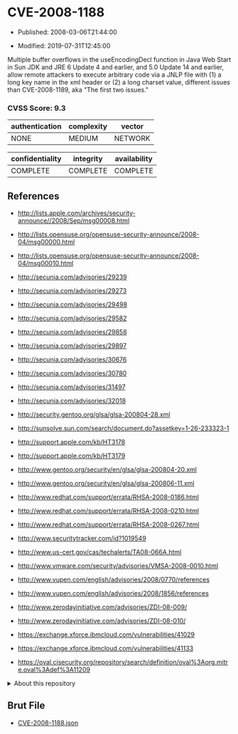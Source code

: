 # CVE-2008-1188

- Published: 2008-03-06T21:44:00

- Modified: 2019-07-31T12:45:00

Multiple buffer overflows in the useEncodingDecl function in Java Web Start in Sun JDK and JRE 6 Update 4 and earlier, and 5.0 Update 14 and earlier, allow remote attackers to execute arbitrary code via a JNLP file with (1) a long key name in the xml header or (2) a long charset value, different issues than CVE-2008-1189, aka "The first two issues."

### CVSS Score: **9.3**

| authentication | complexity | vector |
| --- | --- | --- |
| NONE | MEDIUM | NETWORK |

| confidentiality | integrity | availability |
| --- | --- | --- |
| COMPLETE | COMPLETE | COMPLETE |

## References

* http://lists.apple.com/archives/security-announce//2008/Sep/msg00008.html

* http://lists.opensuse.org/opensuse-security-announce/2008-04/msg00000.html

* http://lists.opensuse.org/opensuse-security-announce/2008-04/msg00010.html

* http://secunia.com/advisories/29239

* http://secunia.com/advisories/29273

* http://secunia.com/advisories/29498

* http://secunia.com/advisories/29582

* http://secunia.com/advisories/29858

* http://secunia.com/advisories/29897

* http://secunia.com/advisories/30676

* http://secunia.com/advisories/30780

* http://secunia.com/advisories/31497

* http://secunia.com/advisories/32018

* http://security.gentoo.org/glsa/glsa-200804-28.xml

* http://sunsolve.sun.com/search/document.do?assetkey=1-26-233323-1

* http://support.apple.com/kb/HT3178

* http://support.apple.com/kb/HT3179

* http://www.gentoo.org/security/en/glsa/glsa-200804-20.xml

* http://www.gentoo.org/security/en/glsa/glsa-200806-11.xml

* http://www.redhat.com/support/errata/RHSA-2008-0186.html

* http://www.redhat.com/support/errata/RHSA-2008-0210.html

* http://www.redhat.com/support/errata/RHSA-2008-0267.html

* http://www.securitytracker.com/id?1019549

* http://www.us-cert.gov/cas/techalerts/TA08-066A.html

* http://www.vmware.com/security/advisories/VMSA-2008-0010.html

* http://www.vupen.com/english/advisories/2008/0770/references

* http://www.vupen.com/english/advisories/2008/1856/references

* http://www.zerodayinitiative.com/advisories/ZDI-08-009/

* http://www.zerodayinitiative.com/advisories/ZDI-08-010/

* https://exchange.xforce.ibmcloud.com/vulnerabilities/41029

* https://exchange.xforce.ibmcloud.com/vulnerabilities/41133

* https://oval.cisecurity.org/repository/search/definition/oval%3Aorg.mitre.oval%3Adef%3A11209

<details>
<summary>About this repository</summary> 

  This repository is part of the project [Live Hack CVE](https://github.com/Live-Hack-CVE). Main website can be found [www.live-hack.org](https://www.live-hack.org) 
  
  Made by [Sn0wAlice](https://github.com/Sn0wAlice) for the people that care about security and need to have a feed of the latest CVEs. Hope you enjoy it, don't forget to star the repo and follow me on [Twitter](https://twitter.com/Sn0wAlice) and [Github](https://github.com/Sn0wAlice). And that is my [personnal website](https://www.alice-snow.me/)

  - [Home Page](https://github.com/Live-Hack-CVE)
  - [Framework](https://github.com/Live-Hack-CVE/cve-framework)
  - [CVE database](https://github.com/Live-Hack-CVE/full_database)
  - [Changelog](https://github.com/Live-Hack-CVE/Changelog)
</details>

## Brut File

* [CVE-2008-1188.json](https://raw.githubusercontent.com/Live-Hack-CVE/full_database/main/cves/2008/CVE-2008-1188.json)

